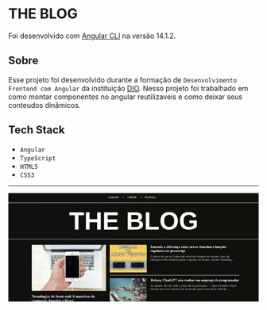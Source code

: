 # THE BLOG

Foi desenvolvido com [Angular CLI](https://github.com/angular/angular-cli) na versão 14.1.2.

## Sobre

Esse projeto foi desenvolvido durante a formação de `Desenvolvimento Frontend com Angular` da instituição [DIO](https://web.dio.me/). Nesso projeto foi trabalhado em como montar componentes no angular reutilizaveis e como deixar seus conteudos dinâmicos.

## Tech Stack

- `Angular`
- `TypeScript`
- `HTML5`
- `CSS3`

<hr>

<img src="./src/assets/view.gif" alt="demostração da aplicação rodando.">
